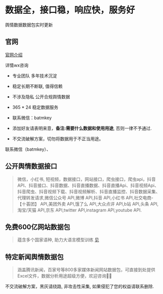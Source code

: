 # 数据全，接口稳，响应快，服务好

舆情数据数据包实时更新

## 官网

[官网介绍](http://www.bestapi.live) 

详情wx咨询 

* 专业团队 多年技术沉淀

* 稳定长期不断联, 值得信赖

* 不涉及隐私 公开合规舆情数据

* 365 * 24 稳定数据服务
 
* 联系微信：batmkey

* 添加好友请表明来意，**备注:需要什么数据和使用用途**, 否则一律不予通过.

* 不交流破解方案，切勿将数据用于不正当用途。


联系微信（batmkey）、

## 公开舆情数据接口

> 微信，小红书, 短视频，数据接口，网站接口，爬虫接口，爬虫api，抖音API、抖音接口、抖音数据、抖音直播数据、抖音直播Api、抖音视频Api、抖音爬虫、抖音视频下载、抖音视频解析、抖音直播监控、抖音数据采集、 代理转发请求,微信公众号 API,微博 API,抖音 API,小红书 API,社交电商-【十荟团】 API,美团外卖 API,饿了么 API,大众点评 API,b站 API,头条 API,淘宝/天猫 API,京东 API,twitter API,instagram API,youtube API.

## 免费600亿网站数据包

> 蕴含多个国家语种, 助力大语言模型训练 [见](https://commoncrawl.org/)

## 特定新闻舆情数据包

> 涵盖腾讯新闻，百家号等800多家媒体新闻网站数据包，可直接到处提供Excel文件，数据分析用途超级方便，欢迎咨询👏🏻

不交流破解方案，黑灰请绕路, 非攻击性采集, 如果侵犯了您的权益请联系删除.

